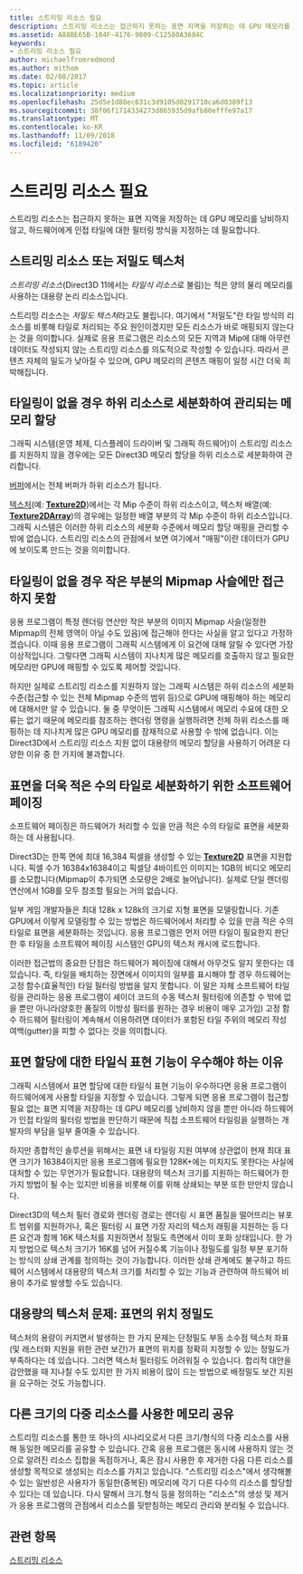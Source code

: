 ```yaml
---
title: 스트리밍 리소스 필요
description: 스트리밍 리소스는 접근하지 못하는 표면 지역을 저장하는 데 GPU 메모리를 낭비하지 않고, 하드웨어에게 인접 타일에 대한 필터링 방식을 지정하는 데 필요합니다.
ms.assetid: A88BE65B-104F-4176-9809-C12580A3684C
keywords:
- 스트리밍 리소스 필요
author: michaelfromredmond
ms.author: mithom
ms.date: 02/08/2017
ms.topic: article
ms.localizationpriority: medium
ms.openlocfilehash: 25d5e1d88ec631c3d9105d0291710ca6d0389f13
ms.sourcegitcommit: 38f06f1714334273d865935d9afb80efffe97a17
ms.translationtype: MT
ms.contentlocale: ko-KR
ms.lasthandoff: 11/09/2018
ms.locfileid: "6189420"
---
```

# <a name="the-need-for-streaming-resources"></a>스트리밍 리소스 필요


스트리밍 리소스는 접근하지 못하는 표면 지역을 저장하는 데 GPU 메모리를 낭비하지 않고, 하드웨어에게 인접 타일에 대한 필터링 방식을 지정하는 데 필요합니다.

## <a name="span-idstreamingresourcesorsparsetexturesspanspan-idstreamingresourcesorsparsetexturesspanspan-idstreamingresourcesorsparsetexturesspanstreaming-resources-or-sparse-textures"></a><span id="Streaming_resources_or_sparse_textures"></span><span id="streaming_resources_or_sparse_textures"></span><span id="STREAMING_RESOURCES_OR_SPARSE_TEXTURES"></span>스트리밍 리소스 또는 저밀도 텍스처


*스트리밍 리소스*(Direct3D 11에서는 *타일식 리소스*로 불림)는 적은 양의 물리 메모리를 사용하는 대용량 논리 리소스입니다.

스트리밍 리소스는 *저밀도 텍스처*라고도 불립니다. 여기에서 "저밀도"란 타일 방식의 리소스를 비롯해 타일로 처리되는 주요 원인이겠지만 모든 리소스가 바로 매핑되지 않는다는 것을 의미합니다. 실제로 응용 프로그램은 리소스의 모든 지역과 Mip에 대해 아무런 데이터도 작성되지 않는 스트리밍 리소스를 의도적으로 작성할 수 있습니다. 따라서 콘텐츠 자체의 밀도가 낮아질 수 있으며, GPU 메모리의 콘텐츠 매핑이 일정 시간 더욱 희박해집니다.

## <a name="span-idwithouttilingmemoryallocationsaremanagedatsubresourcegranularityspanspan-idwithouttilingmemoryallocationsaremanagedatsubresourcegranularityspanspan-idwithouttilingmemoryallocationsaremanagedatsubresourcegranularityspanwithout-tiling-memory-allocations-are-managed-at-subresource-granularity"></a><span id="Without_tiling__memory_allocations_are_managed_at_subresource_granularity"></span><span id="without_tiling__memory_allocations_are_managed_at_subresource_granularity"></span><span id="WITHOUT_TILING__MEMORY_ALLOCATIONS_ARE_MANAGED_AT_SUBRESOURCE_GRANULARITY"></span>타일링이 없을 경우 하위 리소스로 세분화하여 관리되는 메모리 할당


그래픽 시스템(운영 체제, 디스플레이 드라이버 및 그래픽 하드웨어)이 스트리밍 리소스를 지원하지 않을 경우에는 모든 Direct3D 메모리 할당을 하위 리소스로 세분화하여 관리합니다.

[버퍼](introduction-to-buffers.md)에서는 전체 버퍼가 하위 리소스가 됩니다.

[텍스처](textures.md)(예: [**Texture2D**](https://msdn.microsoft.com/library/windows/desktop/ff471525))에서는 각 Mip 수준이 하위 리소스이고, 텍스처 배열(예: [**Texture2DArray**](https://msdn.microsoft.com/library/windows/desktop/ff471526))의 경우에는 일정한 배열 부분의 각 Mip 수준이 하위 리소스입니다. 그래픽 시스템은 이러한 하위 리소스의 세분화 수준에서 메모리 할당 매핑을 관리할 수밖에 없습니다. 스트리밍 리소스의 관점에서 보면 여기에서 "매핑"이란 데이터가 GPU에 보이도록 만드는 것을 의미합니다.

## <a name="span-idwithouttilingcantaccessonlyasmallportionofmipmapchainspanspan-idwithouttilingcantaccessonlyasmallportionofmipmapchainspanspan-idwithouttilingcantaccessonlyasmallportionofmipmapchainspanwithout-tiling-cant-access-only-a-small-portion-of-mipmap-chain"></a><span id="Without_tiling__can_t_access_only_a_small_portion_of_mipmap_chain"></span><span id="without_tiling__can_t_access_only_a_small_portion_of_mipmap_chain"></span><span id="WITHOUT_TILING__CAN_T_ACCESS_ONLY_A_SMALL_PORTION_OF_MIPMAP_CHAIN"></span>타일링이 없을 경우 작은 부분의 Mipmap 사슬에만 접근하지 못함


응용 프로그램이 특정 렌더링 연산만 작은 부분의 이미지 Mipmap 사슬(일정한 Mipmap의 전체 영역이 아닐 수도 있음)에 접근해야 한다는 사실을 알고 있다고 가정하겠습니다. 이때 응용 프로그램이 그래픽 시스템에게 이 요건에 대해 알릴 수 있다면 가장 이상적입니다. 그렇다면 그래픽 시스템이 지나치게 많은 메모리를 호출하지 않고 필요한 메모리만 GPU에 매핑할 수 있도록 제어할 것입니다.

하지만 실제로 스트리밍 리소스를 지원하지 않는 그래픽 시스템은 하위 리소스의 세분화 수준(접근할 수 있는 전체 Mipmap 수준의 범위 등)으로 GPU에 매핑해야 하는 메모리에 대해서만 알 수 있습니다. 둘 중 무엇이든 그래픽 시스템에서 메모리 수요에 대한 오류는 없기 때문에 메모리를 참조하는 렌더링 명령을 실행하려면 전체 하위 리소스를 매핑하는 데 지나치게 많은 GPU 메모리를 잠재적으로 사용할 수 밖에 없습니다. 이는 Direct3D에서 스트리밍 리소스 지원 없이 대용량의 메모리 할당을 사용하기 어려운 다양한 이유 중 한 가지에 불과합니다.

## <a name="span-idsoftwarepagingtobreakthesurfaceintosmallertilesspanspan-idsoftwarepagingtobreakthesurfaceintosmallertilesspanspan-idsoftwarepagingtobreakthesurfaceintosmallertilesspansoftware-paging-to-break-the-surface-into-smaller-tiles"></a><span id="Software_paging_to_break_the_surface_into_smaller_tiles"></span><span id="software_paging_to_break_the_surface_into_smaller_tiles"></span><span id="SOFTWARE_PAGING_TO_BREAK_THE_SURFACE_INTO_SMALLER_TILES"></span>표면을 더욱 적은 수의 타일로 세분화하기 위한 소프트웨어 페이징


소프트웨어 페이징은 하드웨어가 처리할 수 있을 만큼 적은 수의 타일로 표면을 세분화하는 데 사용됩니다.

Direct3D는 한쪽 면에 최대 16,384 픽셀을 생성할 수 있는 [**Texture2D**](https://msdn.microsoft.com/library/windows/desktop/ff471525) 표면을 지원합니다. 픽셀 수가 16384x16384이고 픽셀당 4바이트인 이미지는 1GB의 비디오 메모리를 소모합니다(Mipmap이 추가되면 소모량은 2배로 늘어납니다). 실제로 단일 렌더링 연산에서 1GB를 모두 참조할 필요는 거의 없습니다.

일부 게임 개발자들은 최대 128k x 128k의 크기로 지형 표면을 모델링합니다. 기존 GPU에서 이렇게 모델링할 수 있는 방법은 하드웨어에서 처리할 수 있을 만큼 적은 수의 타일로 표면을 세분화하는 것입니다. 응용 프로그램은 먼저 어떤 타일이 필요한지 판단한 후 타일을 소프트웨어 페이징 시스템인 GPU의 텍스처 캐시에 로드합니다.

이러한 접근법의 중요한 단점은 하드웨어가 페이징에 대해서 아무것도 알지 못한다는 데 있습니다. 즉, 타일을 배치하는 장면에서 이미지의 일부를 표시해야 할 경우 하드웨어는 고정 함수(효율적인) 타일 필터링 방법을 알지 못합니다. 이 말은 자체 소프트웨어 타일링을 관리하는 응용 프로그램이 셰이더 코드의 수동 텍스처 필터링에 의존할 수 밖에 없을 뿐만 아니라(양호한 품질의 이방성 필터를 원하는 경우 비용이 매우 고가임) 고정 함수 하드웨어 필터링이 계속해서 이용하려면 데이터가 포함된 타일 주위의 메모리 작성 여백(gutter)을 피할 수 없다는 것을 의미합니다.

## <a name="span-idmakingtiledrepresentationofsurfaceallocationsafirst-classfeaturespanspan-idmakingtiledrepresentationofsurfaceallocationsafirst-classfeaturespanspan-idmakingtiledrepresentationofsurfaceallocationsafirst-classfeaturespanmaking-tiled-representation-of-surface-allocations-a-first-class-feature"></a><span id="Making_tiled_representation_of_surface_allocations_a_first-class_feature"></span><span id="making_tiled_representation_of_surface_allocations_a_first-class_feature"></span><span id="MAKING_TILED_REPRESENTATION_OF_SURFACE_ALLOCATIONS_A_FIRST-CLASS_FEATURE"></span>표면 할당에 대한 타일식 표현 기능이 우수해야 하는 이유


그래픽 시스템에서 표면 할당에 대한 타일식 표현 기능이 우수하다면 응용 프로그램이 하드웨어에게 사용할 타일을 지정할 수 있습니다. 그렇게 되면 응용 프로그램이 접근할 필요 없는 표면 지역을 저장하는 데 GPU 메모리를 낭비하지 않을 뿐만 아니라 하드웨어가 인접 타일의 필터링 방법을 판단하기 때문에 직접 소프트웨어 타일링을 실행하는 개발자의 부담을 일부 줄여줄 수 있습니다.

하지만 종합적인 솔루션을 위해서는 표면 내 타일링 지원 여부에 상관없이 현재 최대 표면 크기가 16384이지만 응용 프로그램에 필요한 128K+에는 미치지도 못한다는 사실에 대처할 수 있는 무언가가 필요합니다. 대용량의 텍스처 크기를 지원하는 하드웨어가 한 가지 방법이 될 수는 있지만 비용을 비롯해 이를 위해 상쇄되는 부분 또한 만만치 않습니다.

Direct3D의 텍스처 필터 경로와 렌더링 경로는 렌더링 시 표면 품질을 떨어뜨리는 뷰포트 범위를 지원하거나, 혹은 필터링 시 표면 가장 자리의 텍스처 래핑을 지원하는 등 다른 요건과 함께 16K 텍스처를 지원하면서 정밀도 측면에서 이미 포화 상태입니다. 한 가지 방법으로 텍스처 크기가 16K를 넘어 커질수록 기능이나 정밀도를 일정 부분 포기하는 방식의 상쇄 관계를 정의하는 것이 가능합니다. 이러한 상쇄 관계에도 불구하고 하드웨어 시스템에서 대용량의 텍스처 크기를 처리할 수 있는 기능과 관련하여 하드웨어 비용이 추가로 발생할 수도 있습니다.

## <a name="span-idissuewithlargetexturesprecisionforlocationsonsurfacespanspan-idissuewithlargetexturesprecisionforlocationsonsurfacespanspan-idissuewithlargetexturesprecisionforlocationsonsurfacespanissue-with-large-textures-precision-for-locations-on-surface"></a><span id="Issue_with_large_textures__precision_for_locations_on_surface"></span><span id="issue_with_large_textures__precision_for_locations_on_surface"></span><span id="ISSUE_WITH_LARGE_TEXTURES__PRECISION_FOR_LOCATIONS_ON_SURFACE"></span>대용량의 텍스처 문제: 표면의 위치 정밀도


텍스처의 용량이 커지면서 발생하는 한 가지 문제는 단정밀도 부동 소수점 텍스처 좌표(및 래스터화 지원을 위한 관련 보간)가 표면의 위치를 정확히 지정할 수 있는 정밀도가 부족하다는 데 있습니다. 그러면 텍스처 필터링도 어려워질 수 있습니다. 합리적 대안을 감안했을 때 지나칠 수도 있지만 한 가지 비용이 많이 드는 방법으로 배정밀도 보간 지원을 요구하는 것도 가능합니다.

## <a name="span-idenablingmultipleresourcesofdifferentdimensionstosharememoryspanspan-idenablingmultipleresourcesofdifferentdimensionstosharememoryspanspan-idenablingmultipleresourcesofdifferentdimensionstosharememoryspanenabling-multiple-resources-of-different-dimensions-to-share-memory"></a><span id="Enabling_multiple_resources_of_different_dimensions_to_share_memory"></span><span id="enabling_multiple_resources_of_different_dimensions_to_share_memory"></span><span id="ENABLING_MULTIPLE_RESOURCES_OF_DIFFERENT_DIMENSIONS_TO_SHARE_MEMORY"></span>다른 크기의 다중 리소스를 사용한 메모리 공유


스트리밍 리소스를 통한 또 하나의 시나리오로서 다른 크기/형식의 다중 리소스를 사용해 동일한 메모리를 공유할 수 있습니다. 간혹 응용 프로그램은 동시에 사용하지 않는 것으로 알려진 리소스 집합을 독점하거나, 혹은 잠시 사용한 후 제거한 다음 다른 리소스를 생성할 목적으로 생성되는 리소스를 가지고 있습니다. "스트리밍 리소스"에서 생각해볼 수 있는 일반성은 사용자가 동일한(중복된) 메모리에 각기 다른 다수의 리소스를 할당할 수 있다는 데 있습니다. 다시 말해서 크기.형식 등을 정의하는 "리소스"의 생성 및 제거가 응용 프로그램의 관점에서 리소스를 뒷받침하는 메모리 관리와 분리될 수 있습니다.

## <a name="span-idrelated-topicsspanrelated-topics"></a><span id="related-topics"></span>관련 항목


[스트리밍 리소스](streaming-resources.md)

 

 




